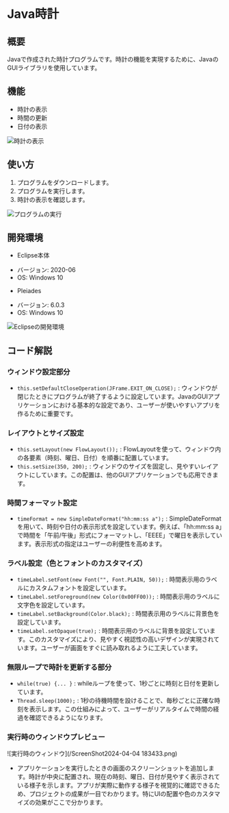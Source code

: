 # Java時計

## 概要

Javaで作成された時計プログラムです。時計の機能を実現するために、JavaのGUIライブラリを使用しています。

## 機能

* 時計の表示
* 時間の更新
* 日付の表示

![時計の表示](https://example.com/clock.png)

## 使い方

1. プログラムをダウンロードします。
2. プログラムを実行します。
3. 時計の表示を確認します。

![プログラムの実行](https://example.com/run-program.png)

## 開発環境

* Eclipse本体
 + バージョン: 2020-06
 + OS: Windows 10
* Pleiades
 + バージョン: 6.0.3
 + OS: Windows 10

![Eclipseの開発環境](https://example.com/eclipse-env.png)

## コード解説

### ウィンドウ設定部分

* `this.setDefaultCloseOperation(JFrame.EXIT_ON_CLOSE);` : ウィンドウが閉じたときにプログラムが終了するように設定しています。JavaのGUIアプリケーションにおける基本的な設定であり、ユーザーが使いやすいアプリを作るために重要です。

### レイアウトとサイズ設定

* `this.setLayout(new FlowLayout());` : FlowLayoutを使って、ウィンドウ内の各要素（時刻、曜日、日付）を順番に配置しています。
* `this.setSize(350, 200);` : ウィンドウのサイズを固定し、見やすいレイアウトにしています。この配置は、他のGUIアプリケーションでも応用できます。

### 時間フォーマット設定

* `timeFormat = new SimpleDateFormat("hh:mm:ss a");` : SimpleDateFormatを用いて、時刻や日付の表示形式を設定しています。例えば、「hh:mm:ss a」で時間を「午前/午後」形式にフォーマットし、「EEEE」で曜日を表示しています。表示形式の指定はユーザーの利便性を高めます。

### ラベル設定（色とフォントのカスタマイズ）

* `timeLabel.setFont(new Font("", Font.PLAIN, 50));` : 時間表示用のラベルにカスタムフォントを設定しています。
* `timeLabel.setForeground(new Color(0x00FF00));` : 時間表示用のラベルに文字色を設定しています。
* `timeLabel.setBackground(Color.black);` : 時間表示用のラベルに背景色を設定しています。
* `timeLabel.setOpaque(true);` : 時間表示用のラベルに背景を設定しています。このカスタマイズにより、見やすく視認性の高いデザインが実現されています。ユーザーが画面をすぐに読み取れるように工夫しています。

### 無限ループで時計を更新する部分

* `while(true) {... }` : whileループを使って、1秒ごとに時刻と日付を更新しています。
* `Thread.sleep(1000);` : 1秒の待機時間を設けることで、毎秒ごとに正確な時刻を表示します。この仕組みによって、ユーザーがリアルタイムで時間の経過を確認できるようになります。

### 実行時のウィンドウプレビュー

![実行時のウィンドウ](/ScreenShot2024-04-04 183433.png)

* アプリケーションを実行したときの画面のスクリーンショットを追加します。時計が中央に配置され、現在の時刻、曜日、日付が見やすく表示されている様子を示します。アプリが実際に動作する様子を視覚的に確認できるため、プロジェクトの成果が一目でわかります。特にUIの配置や色のカスタマイズの効果がここで分かります。
